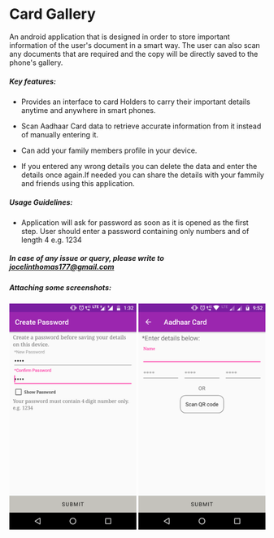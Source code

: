 # Card Gallery
An android application that is designed in order to store important information of the user's document in a smart way. The user can also scan any documents that are required and the copy will be directly saved to the phone's gallery.



 ##### Key features:
 - Provides an interface to card Holders to carry their important details anytime and anywhere in smart phones.
 
 -	Scan Aadhaar Card data to retrieve accurate information from it instead of manually entering it.
 
 - Can add your family members profile in your device.
 
 - If you entered any wrong details you can delete the data and enter the details once again.If needed you can share the details with your fammily and friends using this application.
 
 
##### Usage Guidelines:

 - Application will ask for password as soon as it is opened as the first step. User should enter a password containing only numbers and of length 4 e.g. 1234
 
##### <b> In case of any issue or query, please write to jocelinthomas177@gmail.com</b>

##### <b> Attaching some screenshots: </b> 

<img src = "images/Password.png" width = "250" />                                                                          





<img src = "images/AadhaarCard.png" width = "250" />
